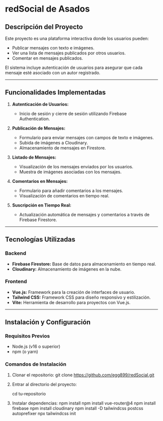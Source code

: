 # redSocial de Asados

## Descripción del Proyecto
Este proyecto es una plataforma interactiva donde los usuarios pueden:
- Publicar mensajes con texto e imágenes.
- Ver una lista de mensajes publicados por otros usuarios.
- Comentar en mensajes publicados.

El sistema incluye autenticación de usuarios para asegurar que cada mensaje esté asociado con un autor registrado.

---

## Funcionalidades Implementadas
1. **Autenticación de Usuarios:**
   - Inicio de sesión y cierre de sesión utilizando Firebase Authentication.

2. **Publicación de Mensajes:**
   - Formulario para enviar mensajes con campos de texto e imágenes.
   - Subida de imágenes a Cloudinary.
   - Almacenamiento de mensajes en Firestore.

3. **Listado de Mensajes:**
   - Visualización de los mensajes enviados por los usuarios.
   - Muestra de imágenes asociadas con los mensajes.

4. **Comentarios en Mensajes:**
   - Formulario para añadir comentarios a los mensajes.
   - Visualización de comentarios en tiempo real.

5. **Suscripción en Tiempo Real:**
   - Actualización automática de mensajes y comentarios a través de Firebase Firestore.

---

## Tecnologías Utilizadas
### Backend
- **Firebase Firestore:** Base de datos para almacenamiento en tiempo real.
- **Cloudinary:** Almacenamiento de imágenes en la nube.

### Frontend
- **Vue.js:** Framework para la creación de interfaces de usuario.
- **Tailwind CSS:** Framework CSS para diseño responsivo y estilización.
- **Vite:** Herramienta de desarrollo para proyectos con Vue.js.

---

## Instalación y Configuración
### Requisitos Previos
- Node.js (v16 o superior)
- npm (o yarn)

### Comandos de Instalación
1. Clonar el repositorio:
   git clone https://github.com/egg899/redSocial.git

2. Entrar al directorio del proyecto:

    cd tu-repositorio
3. Instalar dependencias:
npm install
npm install vue-router@4
npm install firebase
npm install cloudinary
npm install -D tailwindcss postcss autoprefixer
npx tailwindcss init



